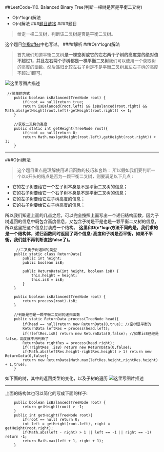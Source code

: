 ﻿##LeetCode-110. Balanced Binary Tree(判断一棵树是否是平衡二叉树)

 - O(n*logn)解法
 - O(n)解法
###[题目链接](https://leetcode.com/problems/balanced-binary-tree/description/)
####题目

> 给定一棵二叉树，判断该二叉树是否是平衡二叉树。

这个题目[剑指offer](https://blog.csdn.net/zxzxzx0119/article/details/80357393)中也写过。
####解析
###O(n*logn)解法
> 首先我们知道平衡二叉树**是一棵空树或它的左右两个子树的高度差的绝对值不超过1，并且左右两个子树都是一棵平衡二叉树**我们可以使用一个获取树的高度的函数。然后递归比较左右子树是不是平衡二叉树且左右子树的高度不超过1即可。

![这里写图片描述](https://img-blog.csdn.net/20180816145409500?watermark/2/text/aHR0cHM6Ly9ibG9nLmNzZG4ubmV0L3p4enh6eDAxMTk=/font/5a6L5L2T/fontsize/400/fill/I0JBQkFCMA==/dissolve/70)

```
 //简单的方式
    public boolean isBalanced(TreeNode root) {
        if(root == null)return true;
        return isBalanced(root.left) && isBalanced(root.right) && Math.abs(getHeight(root.left)-getHeight(root.right)) <= 1;
    }

    //获取二叉树的高度
    public static int getHeight(TreeNode root){
        if(root == null)return 0;
        return Math.max(getHeight(root.left),getHeight(root.right)) + 1;
    }
```
***
###O(n)解法
> 这个题目重点是理解使用递归函数的技巧和套路： 
> 所以假如我们要判断一个以x开头的结点是否为一颗平衡二叉树，则要满足以下几点 : 
> 
 - 它的左子树要给它一个左子树本身是不是平衡二叉树的信息；
 - 它的右子树要给它一个右子树本身是不是平衡二叉树的信息；
 - 它的左子树要给它左子树高度的信息；
 - 它的右子树要给它右子树高度的信息；

所以我们知道上面的几点之后，可以完全按照上面写出一个递归结构函数，因为子树返回的信息中既包含高度信息，又包含子树是不是也是一颗平衡二叉树的信息，所以这里把这个信息封装成一个结构。
**这里和O(n*logn方法不同的是，我们求的是一个结构体，递归函数同时返回了两个信息: 高度和子树是否平衡，如果不平衡，我们就不再判断直接false了)。**

```
	 //二叉树子树返回的类型
    public static class ReturnData{
        public int height;
        public boolean isB;

        public ReturnData(int height, boolean isB) {
            this.height = height;
            this.isB = isB;
        }
    }

    public boolean isBalanced(TreeNode root) {
        return process(root).isB;
    }
      
    //判断是否是一颗平衡二叉树的递归函数
    public static ReturnData process(TreeNode head){
        if(head == null)return new ReturnData(0,true); //空树是平衡的
        ReturnData leftRes = process(head.left);
        if(!leftRes.isB) return new ReturnData(0,false); //如果isB已经是false，高度就不用判断了
        ReturnData rightRes = process(head.right);
        if(!rightRes .isB) return new ReturnData(0,false);
        if(Math.abs(leftRes.height-rightRes.height) > 1) return new ReturnData(0,false);
        return new ReturnData(Math.max(leftRes.height,rightRes.height) + 1,true);
    }
```
如下面的树，其中的返回类型的变化，以及子树的遍历
![这里写图片描述](https://img-blog.csdn.net/20180719082957931?watermark/2/text/aHR0cHM6Ly9ibG9nLmNzZG4ubmV0L3p4enh6eDAxMTk=/font/5a6L5L2T/fontsize/400/fill/I0JBQkFCMA==/dissolve/70)

***
上面的结构体也可以简化的写成下面的样子: 
```
	public boolean isBalanced(TreeNode root) {
        return getHeight(root) > -1;
    }
    public int getHeight(TreeNode root){
        if(root == null) return 0;
        int left = getHeight(root.left), right = getHeight(root.right);
        if(Math.abs(left - right) > 1 || left == -1 || right == -1) return -1;
        return Math.max(left + 1, right + 1);
    }
```


